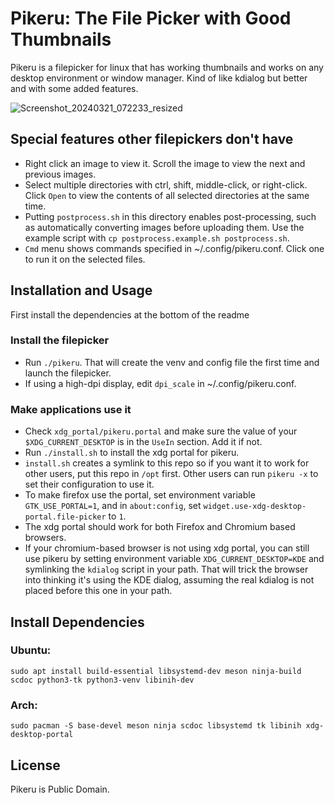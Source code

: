  # Pikeru: The File Picker with Good Thumbnails

Pikeru is a filepicker for linux that has working thumbnails and works on any desktop environment or window manager. Kind of like kdialog but better and with some added features.

![Screenshot_20240321_072233_resized](https://github.com/dvhar/pikeru/assets/33729230/6257fa5e-e94e-4d3e-8dad-b4269e2d1ad3)

## Special features other filepickers don't have
* Right click an image to view it. Scroll the image to view the next and previous images.
* Select multiple directories with ctrl, shift, middle-click, or right-click. Click `Open` to view the contents of all selected directories at the same time.
* Putting `postprocess.sh` in this directory enables post-processing, such as automatically converting images before uploading them. Use the example script with `cp postprocess.example.sh postprocess.sh`.
* `Cmd` menu shows commands specified in ~/.config/pikeru.conf. Click one to run it on the selected files.

## Installation and Usage

First install the dependencies at the bottom of the readme

### Install the filepicker
* Run `./pikeru`. That will create the venv and config file the first time and launch the filepicker.
* If using a high-dpi display, edit `dpi_scale` in ~/.config/pikeru.conf.

### Make applications use it
* Check `xdg_portal/pikeru.portal` and make sure the value of your `$XDG_CURRENT_DESKTOP` is in the `UseIn` section. Add it if not.
* Run `./install.sh` to install the xdg portal for pikeru.
* `install.sh` creates a symlink to this repo so if you want it to work for other users, put this repo in `/opt` first. Other users can run `pikeru -x` to set their configuration to use it.
* To make firefox use the portal, set environment variable `GTK_USE_PORTAL=1`, and in `about:config`, set `widget.use-xdg-desktop-portal.file-picker` to `1`.
* The xdg portal should work for both Firefox and Chromium based browsers.
* If your chromium-based browser is not using xdg portal, you can still use pikeru by setting environment variable `XDG_CURRENT_DESKTOP=KDE` and symlinking the `kdialog` script in your path. That will trick the browser into thinking it's using the KDE dialog, assuming the real kdialog is not placed before this one in your path.

## Install Dependencies

### Ubuntu:
`sudo apt install build-essential libsystemd-dev meson ninja-build scdoc python3-tk python3-venv libinih-dev`

### Arch:
`sudo pacman -S base-devel meson ninja scdoc libsystemd tk libinih xdg-desktop-portal`

## License
Pikeru is Public Domain.
